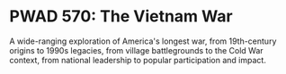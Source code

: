 # PWAD 570: The Vietnam War

A wide-ranging exploration of America's longest war, from 19th-century origins to 1990s legacies, from village battlegrounds to the Cold War context, from national leadership to popular participation and impact.